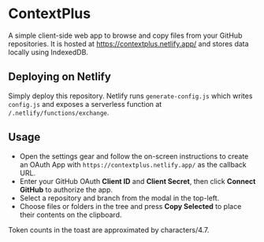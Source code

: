 # ContextPlus

A simple client-side web app to browse and copy files from your GitHub repositories. It is hosted at <https://contextplus.netlify.app/> and stores data locally using IndexedDB.

## Deploying on Netlify

Simply deploy this repository. Netlify runs `generate-config.js` which writes `config.js` and exposes a serverless function at `/.netlify/functions/exchange`.

## Usage

- Open the settings gear and follow the on-screen instructions to create an OAuth App with `https://contextplus.netlify.app/` as the callback URL.
- Enter your GitHub OAuth **Client ID** and **Client Secret**, then click **Connect GitHub** to authorize the app.
- Select a repository and branch from the modal in the top-left.
- Choose files or folders in the tree and press **Copy Selected** to place their contents on the clipboard.

Token counts in the toast are approximated by characters/4.7.
